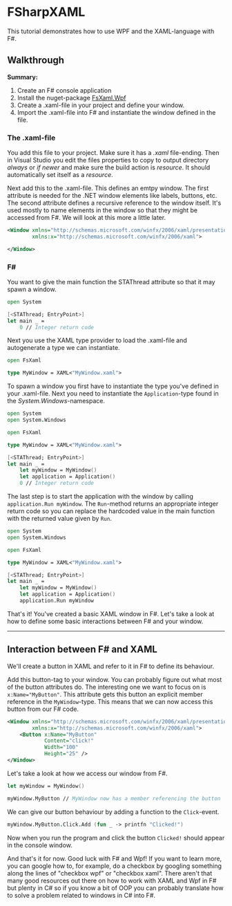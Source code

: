 # FSharpXAML
This tutorial demonstrates how to use WPF and the XAML-language with F#.

## Walkthrough
**Summary:**
1. Create an F# console application
2. Install the nuget-package [FsXaml.Wpf](https://fsprojects.github.io/FsXaml/)
3. Create a .xaml-file in your project and define your window.
4. Import the .xaml-file into F# and instantiate the window defined in the file.

### The .xaml-file
You add this file to your project. Make sure it has a *.xaml* file-ending. Then in Visual Studio you edit the files properties to copy to output directory *always* or *if newer* and make sure the build action is *resource*. It should automatically set itself as a *resource*.

Next add this to the .xaml-file. This defines an emtpy window. The first attribute is needed for the .NET window elements like labels, buttons, etc. The second attribute defines a recursive reference to the window itself. It's used mostly to name elements in the window so that they might be accessed from F#. We will look at this more a little later.
```xml
<Window xmlns="http://schemas.microsoft.com/winfx/2006/xaml/presentation"
        xmlns:x="http://schemas.microsoft.com/winfx/2006/xaml">

</Window>
```

### F#

You want to give the main function the STAThread attribute so that it may spawn a window.
```fsharp
open System

[<STAThread; EntryPoint>]
let main _ =
    0 // Integer return code
```

Next you use the XAML type provider to load the .xaml-file and autogenerate a type we can instantiate.
```fsharp
open FsXaml

type MyWindow = XAML<"MyWindow.xaml">
```

To spawn a window you first have to instantiate the type you've defined in your .xaml-file. Next you need to instantiate the `Application`-type found in the *System.Windows*-namespace.
```fsharp
open System
open System.Windows

open FsXaml

type MyWindow = XAML<"MyWindow.xaml">

[<STAThread; EntryPoint>]
let main _ =
    let myWindow = MyWindow()
    let application = Application()
    0 // Integer return code
```

The last step is to start the application with the window by calling `application.Run myWindow`. The `Run`-method returns an appropriate integer return code so you can replace the hardcoded value in the main function with the returned value given by `Run`.
```fsharp
open System
open System.Windows

open FsXaml

type MyWindow = XAML<"MyWindow.xaml">

[<STAThread; EntryPoint>]
let main _ =
    let myWindow = MyWindow()
    let application = Application()
    application.Run myWindow
```

That's it! You've created a basic XAML window in F#. Let's take a look at how to define some basic interactions between F# and your window.
___

## Interaction between F# and XAML
We'll create a button in XAML and refer to it in F# to define its behaviour.

Add this button-tag to your window. You can probably figure out what most of the button attributes do. The interesting one we want to focus on is `x:Name="MyButton"`. This attribute gets this button an explicit member reference in the `MyWindow`-type. This means that we can now access this button from our F# code.
```xml
<Window xmlns="http://schemas.microsoft.com/winfx/2006/xaml/presentation"
        xmlns:x="http://schemas.microsoft.com/winfx/2006/xaml">
    <Button x:Name="MyButton"
            Content="click!"
            Width="100"
            Height="25" />
</Window>
```

Let's take a look at how we access our window from F#.
```fsharp
let myWindow = MyWindow()

myWindow.MyButton // MyWindow now has a member referencing the button
```

We can give our button behaviour by adding a function to the `Click`-event.
```fsharp
myWindow.MyButton.Click.Add (fun _ -> printfn "Clicked!")
```
Now when you run the program and click the button `Clicked!` should appear in the console window.

And that's it for now. Good luck with F# and Wpf! If you want to learn more, you can google how to, for example, do a checkbox by googling something along the lines of "checkbox wpf" or "checkbox xaml". There aren't that many good resources out there on how to work with XAML and Wpf in F# but plenty in C# so if you know a bit of OOP you can probably translate how to solve a problem related to windows in C# into F#.
